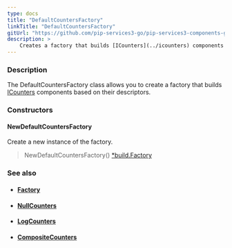 ```yaml
---
type: docs
title: "DefaultCountersFactory"
linkTitle: "DefaultCountersFactory"
gitUrl: "https://github.com/pip-services3-go/pip-services3-components-go"
description: >
    Creates a factory that builds [ICounters](../icounters) components based on their descriptors.
---
```


### Description

The DefaultCountersFactory class allows you to create a factory that builds [ICounters](../icounters) components based on their descriptors.

### Constructors

#### NewDefaultCountersFactory
Create a new instance of the factory.

> NewDefaultCountersFactory() [*build.Factory](../../build/factory)


### See also
- #### [Factory](../../build/factory)
- #### [NullCounters](../../count/null_counters)
- #### [LogCounters](../../count/log_counters)
- #### [CompositeCounters](../../count/composite_counters)
